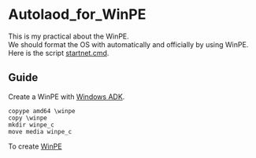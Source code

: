 # Autolaod_for_WinPE

This is my practical about the WinPE.<br>
We should format the OS with automatically and officially by using WinPE.<br>
Here is the script [startnet.cmd](https://github.com/yutsunoki/Autolaod_for_WinPE/edit/main/src/startnet.cmd).<br>

## Guide
Create a WinPE with [Windows ADK](https://learn.microsoft.com/en-us/windows-hardware/get-started/adk-install).<br>
```
copype amd64 \winpe
copy \winpe
mkdir winpe_c
move media winpe_c
```
To create [WinPE](https://learn.microsoft.com/en-us/windows-hardware/manufacture/desktop/winpe-create-usb-bootable-drive?view=windows-11)
